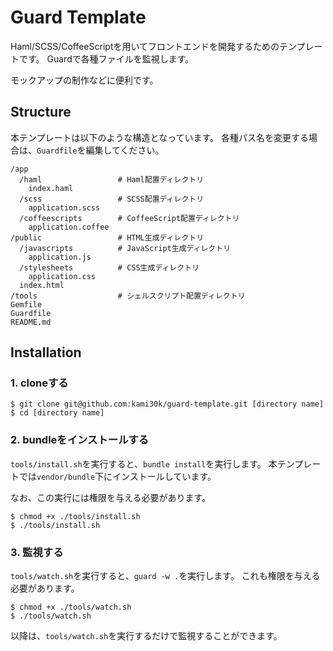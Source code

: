 # Guard Template

Haml/SCSS/CoffeeScriptを用いてフロントエンドを開発するためのテンプレートです。
Guardで各種ファイルを監視します。

モックアップの制作などに便利です。

## Structure

本テンプレートは以下のような構造となっています。
各種パス名を変更する場合は、`Guardfile`を編集してください。

```
/app
  /haml                 # Haml配置ディレクトリ
    index.haml
  /scss                 # SCSS配置ディレクトリ
    application.scss
  /coffeescripts        # CoffeeScript配置ディレクトリ
    application.coffee
/public                 # HTML生成ディレクトリ
  /javascripts          # JavaScript生成ディレクトリ
    application.js
  /stylesheets          # CSS生成ディレクトリ
    application.css
  index.html
/tools                  # シェルスクリプト配置ディレクトリ
Gemfile
Guardfile
README.md
```

## Installation

### 1. cloneする

```
$ git clone git@github.com:kami30k/guard-template.git [directory name]
$ cd [directory name]
```

### 2. bundleをインストールする

`tools/install.sh`を実行すると、`bundle install`を実行します。
本テンプレートでは`vendor/bundle`下にインストールしています。

なお、この実行には権限を与える必要があります。

```
$ chmod +x ./tools/install.sh
$ ./tools/install.sh
```

### 3. 監視する

`tools/watch.sh`を実行すると、`guard -w .`を実行します。
これも権限を与える必要があります。

```
$ chmod +x ./tools/watch.sh
$ ./tools/watch.sh
```

以降は、`tools/watch.sh`を実行するだけで監視することができます。